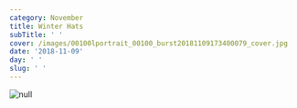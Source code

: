 ```yaml
---
category: November
title: Winter Hats
subTitle: ' '
cover: /images/00100lportrait_00100_burst20181109173400079_cover.jpg
date: '2018-11-09'
day: ' '
slug: ' '
---
```

![null](/images/00100lportrait_00100_burst20181109173400079_cover.jpg)
